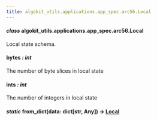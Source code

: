 ```yaml
---
title: algokit_utils.applications.app_spec.arc56.Local
---
```


#### _class_ algokit_utils.applications.app_spec.arc56.Local

Local state schema.

#### bytes _: int_

The number of byte slices in local state

#### ints _: int_

The number of integers in local state

#### _static_ from_dict(data: dict[str, Any]) → [Local](#algokit_utils.applications.app_spec.arc56.Local)
